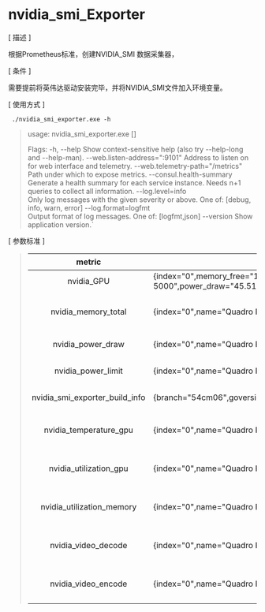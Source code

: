 # nvidia_smi_Exporter
[  描述 ]

根据Prometheus标准，创建NVIDIA_SMI 数据采集器，

[  条件 ] 

需要提前将英伟达驱动安装完毕，并将NVIDIA_SMI文件加入环境变量。

[  使用方式 ]

`  ./nvidia_smi_exporter.exe -h `

> usage: nvidia_smi_exporter.exe [<flags>]
>
> Flags:
>   -h, --help              Show context-sensitive help (also try --help-long and --help-man).
>       --web.listen-address=":9101" 
>                                Address to listen on for web interface and telemetry.
>       --web.telemetry-path="/metrics"
>                                Path under which to expose metrics.
>       --consul.health-summary  
> 							   Generate a health summary for each service instance. Needs n+1 queries to collect 							   all information.
>       --log.level=info         
> 							   Only log messages with the given severity or above. One of: [debug, info, warn, error]
>       --log.format=logfmt      
> 							   Output format of log messages. One of: [logfmt,json]
>       --version         Show application version.`

[  参数标准  ]

>|             metric             | - index：显卡序号  - name：显卡型号                          | value              |
>| :----------------------------: | ------------------------------------------------------------ | ------------------ |
>|           nvidia_GPU           | {index="0",memory_free="14738",memory_total="16384",memory_used="1646",name="Quadro RTX 5000",power_draw="45.51",power_limit="230.00",temperature_gpu="44",utilization_gpu="15",utilization_memory="5"} |                    |
>|      nvidia_memory_total       | {index="0",name="Quadro RTX 5000"}                           | 显存容量（MB）     |
>|       nvidia_power_draw        | {index="0",name="Quadro RTX 5000"}                           | 功率（W）          |
>|       nvidia_power_limit       | {index="0",name="Quadro RTX 5000"}                           | 最大功率（W）      |
>| nvidia_smi_exporter_build_info | {branch="54cm06",goversion="go1.13.6",revision="0.0.1",version="0.1.0"} | build信息          |
>|     nvidia_temperature_gpu     | {index="0",name="Quadro RTX 5000"}                           | 显卡温度（摄氏度） |
>|     nvidia_utilization_gpu     | {index="0",name="Quadro RTX 5000"}                           | 显卡利用率（%）    |
>|   nvidia_utilization_memory    | {index="0",name="Quadro RTX 5000"}                           | 显存使用率（%）    |
>|      nvidia_video_decode       | {index="0",name="Quadro RTX 5000"}                           | 视频解码率（%）    |
>|      nvidia_video_encode       | {index="0",name="Quadro RTX 5000"}                           | 视频编码率（%）    |
>
>

